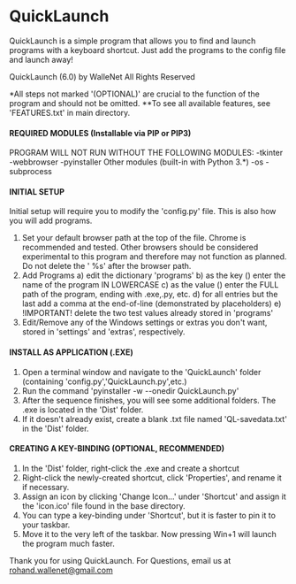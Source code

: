 # QuickLaunch
QuickLaunch is a simple program that allows you to find and launch programs with a keyboard shortcut. Just add the programs to the config file and launch away!

QuickLaunch (6.0) by WalleNet
All Rights Reserved

*All steps not marked '(OPTIONAL)' are crucial to the function of the program and should not be omitted.
**To see all available features, see 'FEATURES.txt' in main directory.

#### REQUIRED MODULES (Installable via PIP or PIP3) ###
PROGRAM WILL NOT RUN WITHOUT THE FOLLOWING MODULES:
-tkinter
-webbrowser
-pyinstaller
Other modules (built-in with Python 3.*)
-os
-subprocess

#### INITIAL SETUP ####
Initial setup will require you to modify the 'config.py' file. This is also how you will add programs.

1. Set your default browser path at the top of the file. Chrome is recommended and tested. Other 
browsers should be considered experimental to this program and therefore may not function as planned.
Do not delete the ' %s' after the browser path. 
2. Add Programs
	a) edit the dictionary 'programs'
	b) as the key (<PROGRAM NAME HERE>) enter the name of the program IN LOWERCASE
	c) as the value (<PROGRAM PATH HERE>) enter the FULL path of the program, ending with .exe,.py, etc.
	d) for all entries but the last add a comma at the end-of-line (demonstrated by placeholders)
	e) !IMPORTANT! delete the two test values already stored in 'programs'
3. Edit/Remove any of the Windows settings or extras you don't want, stored in 'settings' 
and 'extras', respectively.

#### INSTALL AS APPLICATION (.EXE) ####
1. Open a terminal window and navigate to the 'QuickLaunch' folder (containing 'config.py','QuickLaunch.py',etc.)
2. Run the command 'pyinstaller -w --onedir QuickLaunch.py'
3. After the sequence finishes, you will see some additional folders. The .exe is located in the 'Dist' folder.
4. If it doesn't already exist, create a blank .txt file named 'QL-savedata.txt' in the 'Dist' folder.

#### CREATING A KEY-BINDING (OPTIONAL, RECOMMENDED) ####
1. In the 'Dist' folder, right-click the .exe and create a shortcut
2. Right-click the newly-created shortcut, click 'Properties', and rename it if necessary.
3. Assign an icon by clicking 'Change Icon...' under 'Shortcut' and assign it the 'icon.ico' file
found in the base directory.
4. You can type a key-binding under 'Shortcut', but it is faster to pin it to your taskbar.
5. Move it to the very left of the taskbar. Now pressing Win+1 will launch the program much faster.

Thank you for using QuickLaunch.
For Questions, email us at rohand.wallenet@gmail.com
